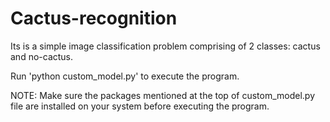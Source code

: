 # Cactus-recognition
Its is a simple image classification problem comprising of 2 classes: cactus and no-cactus.

Run 'python custom_model.py' to execute the program. 


NOTE: Make sure the packages mentioned at the top of custom_model.py file are installed on your system before executing the program.  

